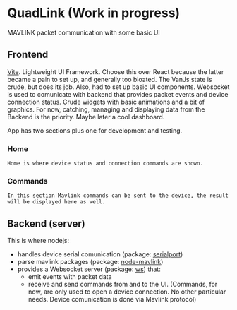 # QuadLink (Work in progress)

MAVLINK packet communication with some basic UI

## Frontend

[Vite](https://vitejs.dev). Lightweight UI Framework.
Choose this over React because the latter became a pain to set up, and generally too bloated.
The VanJs state is crude, but does its job. Also, had to set up basic UI components.
Websocket is used to comunicate with backend that provides packet events and device connection status.
Crude widgets with basic animations and a bit of graphics. For now, catching, managing and displaying data from the Backend is the priority. Maybe later a cool dashboard.

App has two sections plus one for development and testing.

### Home

    Home is where device status and connection commands are shown.

### Commands

    In this section Mavlink commands can be sent to the device, the result will be displayed here as well.

## Backend (server)

This is where nodejs:

- handles device serial comunication (package: [serialport](https://www.npmjs.com/package/serialport))
- parse mavlink packages (package: [node-mavlink](https://www.npmjs.com/package/node-mavlink))
- provides a Websocket server  (package: [ws](https://www.npmjs.com/package/ws)) that:
  - emit events with packet data
  - receive and send commands from and to the UI. (Commands, for now, are only used to open a device connection. No other particular needs. Device comunication is done via Mavlink protocol)